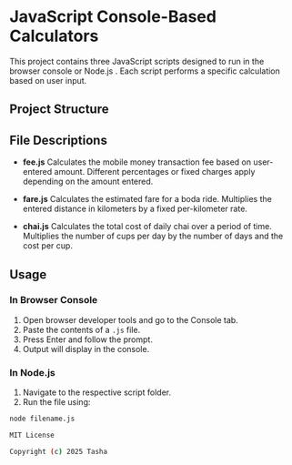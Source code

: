 # JavaScript Console-Based Calculators

This project contains three JavaScript scripts designed to run in the browser console or Node.js . Each script performs a specific calculation based on user input.

## Project Structure
## File Descriptions

- **fee.js**
Calculates the mobile money transaction fee based on user-entered amount. Different percentages or fixed charges apply depending on the amount entered.

- **fare.js**
Calculates the estimated fare for a boda ride. Multiplies the entered distance in kilometers by a fixed per-kilometer rate.

- **chai.js**
Calculates the total cost of daily chai over a period of time. Multiplies the number of cups per day by the number of days and the cost per cup.

## Usage

### In Browser Console
1. Open browser developer tools and go to the Console tab.
2. Paste the contents of a `.js` file.
3. Press Enter and follow the prompt.
4. Output will display in the console.

### In Node.js
1. Navigate to the respective script folder.
2. Run the file using:
```bash
node filename.js

MIT License

Copyright (c) 2025 Tasha




